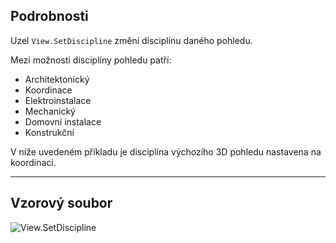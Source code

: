 ## Podrobnosti
Uzel `View.SetDiscipline` změní disciplínu daného pohledu.

Mezi možnosti disciplíny pohledu patří:
- Architektonický
- Koordinace
- Elektroinstalace
- Mechanický
- Domovní instalace
- Konstrukční

V níže uvedeném příkladu je disciplína výchozího 3D pohledu nastavena na koordinaci.
___
## Vzorový soubor

![View.SetDiscipline](./Revit.Elements.Views.View.SetDiscipline_img.jpg)
